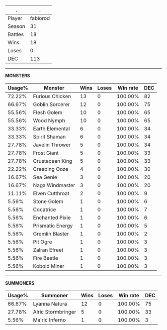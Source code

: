 .|.
|-|-
Player|fabiorod
Season|31
Battles|18
Wins|18
Loses|0
DEC|113

---
**MONSTERS**

Usage%|Monster|Wins|Loses|Win rate|DEC|
-|-|-|-|-|-|
72.22%|Furious Chicken|13|0|100.00%|82|
66.67%|Goblin Sorcerer|12|0|100.00%|75|
55.56%|Flesh Golem|10|0|100.00%|65|
55.56%|Wood Nymph|10|0|100.00%|65|
33.33%|Earth Elemental|6|0|100.00%|34|
33.33%|Spirit Shaman|6|0|100.00%|34|
27.78%|Javelin Thrower|5|0|100.00%|34|
27.78%|Frost Giant|5|0|100.00%|33|
27.78%|Crustacean King|5|0|100.00%|33|
22.22%|Creeping Ooze|4|0|100.00%|30|
16.67%|Sea Genie|3|0|100.00%|20|
16.67%|Naga Windmaster|3|0|100.00%|20|
11.11%|Elven Cutthroat|2|0|100.00%|9|
5.56%|Stone Golem|1|0|100.00%|6|
5.56%|Cocatrice|1|0|100.00%|7|
5.56%|Enchanted Pixie|1|0|100.00%|6|
5.56%|Prismatic Energy|1|0|100.00%|5|
5.56%|Gremlin Blaster|1|0|100.00%|2|
5.56%|Pit Ogre|1|0|100.00%|3|
5.56%|Zalran Efreet|1|0|100.00%|3|
5.56%|Fire Beetle|1|0|100.00%|3|
5.56%|Kobold Miner|1|0|100.00%|3|

---
**SUMMONERS**

Usage%|Summoner|Wins|Loses|Win rate|DEC|
-|-|-|-|-|-|
66.67%|Lyanna Natura|12|0|100.00%|75|
27.78%|Alric Stormbringer|5|0|100.00%|33|
5.56%|Malric Inferno|1|0|100.00%|3|
